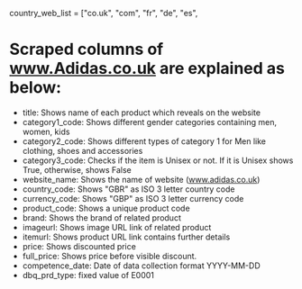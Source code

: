  country_web_list = ["co.uk", "com", "fr", "de", "es",

# Scraped columns of www.Adidas.co.uk are explained as below:

* title: Shows name of each product which reveals on the website
* category1_code: Shows different gender categories containing men, women, kids
* category2_code: Shows different types of category 1 for Men like clothing, shoes and accessories 
* category3_code: Checks if the item is Unisex or not. If it is Unisex shows True, otherwise, shows False
* website_name: Shows the name of website (www.adidas.co.uk)
* country_code: Shows "GBR" as ISO 3 letter country code
* currency_code: Shows "GBP" as ISO 3 letter currency code
* product_code: Shows a unique product code
* brand: Shows the brand of related product
* imageurl: Shows image URL link of related product
* itemurl: Shows product URL link contains further details
* price: Shows discounted price
* full_price: Shows price before visible discount.
* competence_date: Date of data collection format YYYY-MM-DD
* dbq_prd_type: fixed value of E0001
